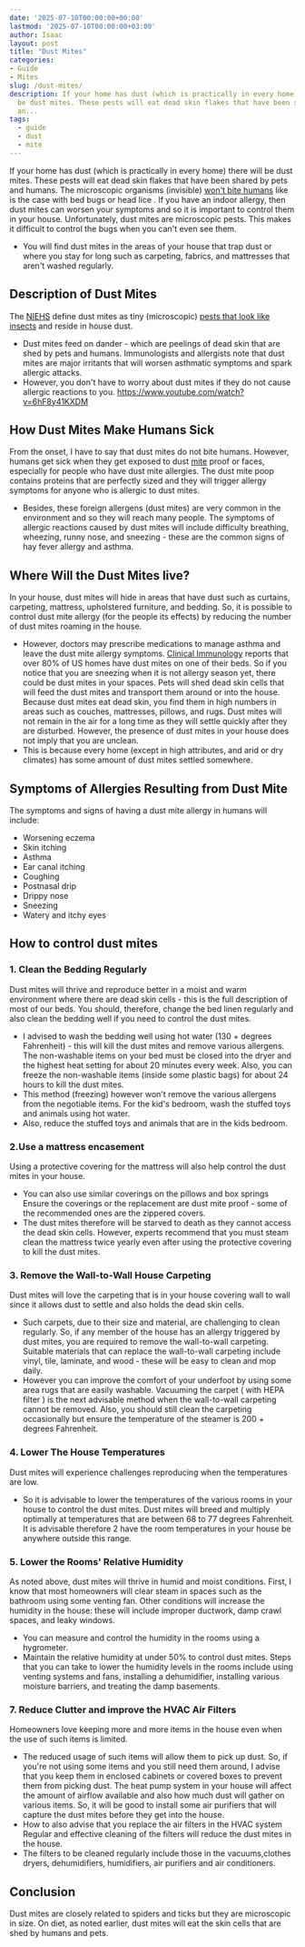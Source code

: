 ```yaml
---
date: '2025-07-10T00:00:00+00:00'
lastmod: '2025-07-10T00:00:00+03:00'
author: Isaac
layout: post
title: "Dust Mites"
categories:
- Guide
- Mites
slug: /dust-mites/
description: If your home has dust (which is practically in every home) there will
  be dust mites. These pests will eat dead skin flakes that have been shared by pets
  an...
tags: 
  - guide
  - dust
  - mite
---
```

If your home has dust (which is practically in every home) there will be dust mites. These pests will eat dead skin flakes that have been shared by pets and humans.
The microscopic organisms (invisible)
[won't bite humans](https://pestpolicy.com/do-dust-mites-bite/)
like is the case with
bed bugs or head lice
.
If you have an indoor allergy, then dust mites can worsen your symptoms and so it is important to control them in your house.
Unfortunately, dust mites are microscopic pests. This makes it difficult to control the bugs when you can't even see them.
- You will find dust mites in the areas of your house that trap dust or where you stay for long such as carpeting, fabrics, and mattresses that aren't washed regularly.
## Description of Dust Mites
The
[NIEHS](https://www.niehs.nih.gov/health/topics/agents/allergens/dustmites/index.cfm)
define dust mites as tiny (microscopic)
[pests that look like insects](https://pestpolicy.com/what-do-dust-mites-look-like/)
and reside in house dust.
- Dust mites feed on dander - which are peelings of dead skin that are shed by pets and humans.
Immunologists and allergists note that dust mites are major irritants that will worsen asthmatic symptoms and spark allergic attacks.
- However, you don't have to worry about dust mites if they do not cause allergic reactions to you.
https://www.youtube.com/watch?v=6hF8y41KXDM
## How Dust Mites Make Humans Sick
From the onset, I have to say that dust mites do not bite humans.
However, humans get sick when they get exposed to dust [mite](/posts/what-do-dust-mites-look-like/) proof or faces, especially for people who have dust mite allergies.
The dust mite poop contains proteins that are perfectly sized and they will trigger allergy symptoms for anyone who is allergic to dust mites.
- Besides, these foreign allergens (dust mites) are very common in the environment and so they will reach many people.
The symptoms of allergic reactions caused by dust mites will include difficulty breathing, wheezing, runny nose, and sneezing - these are the common signs of hay fever allergy and asthma.
## Where Will the Dust Mites live?
In your house, dust mites will hide in areas that have dust such as curtains, carpeting, mattress, upholstered furniture, and bedding.
So, it is possible to control dust mite allergy (for the people its effects) by reducing the number of dust mites roaming in the house.
- However, doctors may prescribe medications to manage asthma and leave the dust mite allergy symptoms.
[Clinical Immunology](https://www.jacionline.org/article/S0091-6749(02)91278-9/fulltext)
reports that over 80% of US homes have dust mites on one of their beds.
So if you notice that you are sneezing when it is not allergy season yet, there could be dust mites in your spaces.
Pets will shed dead skin cells that will feed the dust mites and transport them around or into the house.
Because dust mites eat dead skin, you find them in high numbers in areas such as couches, mattresses, pillows, and rugs.
Dust mites will not remain in the air for a long time as they will settle quickly after they are disturbed.
However, the presence of dust mites in your house does not imply that you are unclean.
- This is because every home (except in high attributes, and arid or dry climates) has some amount of dust mites settled somewhere.
## Symptoms of Allergies Resulting from Dust Mite
The symptoms and signs of having a dust mite allergy in humans will include:
- Worsening eczema
- Skin itching
- Asthma
- Ear canal itching
- Coughing
- Postnasal drip
- Drippy nose
- Sneezing
- Watery and itchy eyes
## How to control dust mites
### 1. Clean the Bedding Regularly
Dust mites will thrive and reproduce better in a moist and warm environment where there are dead skin cells - this is the full description of most of our beds.
You should, therefore, change the bed linen regularly and also clean the bedding well if you need to control the dust mites.
- I advised to wash the bedding well using hot water (130 + degrees Fahrenheit) - this will kill the dust mites and remove various allergens.
The non-washable items on your bed must be closed into the dryer and the highest heat setting for about 20 minutes every week.
Also, you can freeze the non-washable items (inside some plastic bags) for about 24 hours to kill the dust mites.
- This method (freezing) however won't remove the various allergens from the negotiable items.
For the kid's bedroom, wash the stuffed toys and animals using hot water.
- Also, reduce the stuffed toys and animals that are in the kids bedroom.
### 2.Use a mattress encasement
Using a protective covering for the mattress will also help control the dust mites in your house.
- You can also use similar coverings on the pillows and box springs
Ensure the coverings or the replacement are dust mite proof - some of the recommended ones are the zippered covers.
- The dust mites therefore will be starved to death as they cannot access the dead skin cells.
However, experts recommend that you must steam clean the mattress twice yearly even after using the protective covering to kill the dust mites.
### 3. Remove the Wall-to-Wall House Carpeting
Dust mites will love the carpeting that is in your house covering wall to wall since it allows dust to settle and also holds the dead skin cells.
- Such carpets, due to their size and material, are challenging to clean regularly.
So, if any member of the house has an allergy triggered by dust mites, you are required to remove the wall-to-wall carpeting.
Suitable materials that can replace the wall-to-wall carpeting include vinyl, tile, laminate, and wood - these will be easy to clean and mop daily.
- However you can improve the comfort of your underfoot by using some area rugs that are easily washable.
Vacuuming the carpet (
with HEPA filter
) is the next advisable method when the wall-to-wall carpeting cannot be removed.
Also, you should still clean the carpeting occasionally but ensure the temperature of the steamer is 200 + degrees Fahrenheit.
### 4. Lower The House Temperatures
Dust mites will experience challenges reproducing when the temperatures are low.
- So it is advisable to lower the temperatures of the various rooms in your house to control the dust mites.
Dust mites will breed and multiply optimally at temperatures that are between 68 to 77 degrees Fahrenheit.
It is advisable therefore 2 have the room temperatures in your house be anywhere outside this range.
### 5. Lower the Rooms' Relative Humidity
As noted above, dust mites will thrive in humid and moist conditions.
First, I know that most homeowners will clear steam in spaces such as the bathroom using some venting fan.
Other conditions will increase the humidity in the house: these will include improper ductwork, damp crawl spaces, and leaky windows.
- You can measure and control the humidity in the rooms using a hygrometer.
- Maintain the relative humidity at under 50% to control dust mites.
Steps that you can take to lower the humidity levels in the rooms include using venting systems and fans, installing a dehumidifier, installing various moisture barriers, and treating the damp basements.
### 7. Reduce Clutter and improve the HVAC Air Filters
Homeowners love keeping more and more items in the house even when the use of such items is limited.
- The reduced usage of such items will allow them to pick up dust.
So, if you're not using some items and you still need them around, I advise that you keep them in enclosed cabinets or covered boxes to prevent them from picking dust.
The heat pump system in your house will affect the amount of airflow available and also how much dust will gather on various items.
So, it will be good to install some air purifiers that will capture the dust mites before they get into the house.
- How to also advise that you replace the air filters in the HVAC system
Regular and effective cleaning of the filters will reduce the dust mites in the house.
- The filters to be cleaned regularly include those in the vacuums,clothes dryers, dehumidifiers, humidifiers, air purifiers and air conditioners.
## Conclusion
Dust mites are closely related to spiders and ticks but they are microscopic in size.
On diet, as noted earlier, dust mites will eat the skin cells that are shed by humans and pets.
